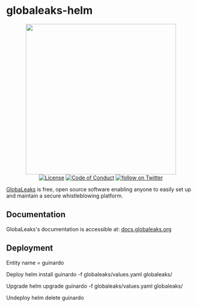 # globaleaks-helm

<div align="center">
 <a href="https://www.globaleaks.org"><img src="https://raw.githubusercontent.com/globaleaks/GlobaLeaks/main/brand/assets/globaleaks-logo-color.png" width="400"></a>
</div>

<div align="center">
  <a href="https://github.com/globaleaks/GlobaLeaks/blob/main/LICENSE"><img src="https://upload.wikimedia.org/wikipedia/commons/thumb/b/b4/GlobaLeaks.svg/500px-GlobaLeaks.svg.png" alt="License"></a> <a href="https://github.com/globaleaks/GlobaLeaks/blob/main/CODE_OF_CONDUCT.md"><img src="https://img.shields.io/badge/Contributor%20Covenant-v2.0%20adopted-ff69b4.svg" alt="Code of Conduct"></a> <a href="https://twitter.com/intent/follow?screen_name=GlobaLeaks"><img src="https://img.shields.io/twitter/follow/GlobaLeaks?style=social&logo=twitter" alt="follow on Twitter"></a>
</div>

[GlobaLeaks](https://www.globaleaks.org/) is free, open source software enabling anyone to easily set up and maintain a secure whistleblowing platform.
## Documentation
GlobaLeaks's documentation is accessible at: [docs.globaleaks.org](https://docs.globaleaks.org)

## Deployment

Entity name = guinardo

Deploy
helm install guinardo -f globaleaks/values.yaml globaleaks/

Upgrade
helm upgrade guinardo -f globaleaks/values.yaml globaleaks/

Undeploy
helm delete guinardo
